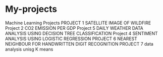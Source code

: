 # My-projects
Machine Learning Projects
PROJECT 1 SATELLITE IMAGE OF WILDFIRE
Project 2 CO2 EMISSION PER GDP
Project 5 DAILY WEATHER DATA ANALYSIS USING DECISION TREE CLASSIFICATION
Project 4 SENTIMENT ANALYSIS USING LOGISTIC REGRESSION
PROJECT 6 NEAREST NEIGHBOUR FOR HANDWRITTEN DIGIT RECOGNITION
PROJECT 7 data analysis unisg K means
